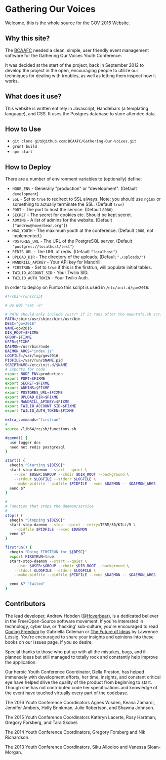 # Gathering Our Voices #

Welcome, this is the whole source for the GOV 2016 Website.

## Why this site? ##

The [BCAAFC](http://www.bcaafc.com/) needed a clean, simple, user friendly event management software for the Gathering Our Voices Youth Conference.

It was decided at the start of the project, back in September 2012 to develop the project in the open, encouraging people to utilize our techniques for dealing with troubles, as well as letting them inspect how it works.

## What does it use? ##

This website is written entirely in Javascript, Handlebars (a templating language), and CSS. It uses the Postgres database to store attendee data.

## How to Use ##

* `git clone git@github.com:BCAAFC/Gathering-Our-Voices.git`
* `grunt build`
* `npm start`

## How to Deploy ##

There are a number of environment variables to (optionally) define:

* `NODE_ENV` - Generally "production" or "development". (Default `development`)
* `SSL` - Set to `true` to redirect to SSL always. Note: you should use `nginx` or something to actually terminate the SSL. (Default `true`)
* `PORT` - The port to host the service. (Default `8080`)
* `SECRET` - The secret for cookies etc. Should be kept secret.
* `ADMINS` - A list of admins for the website. (Default `["andrew@hoverbear.org"]`)
* `MAX_YOUTH` - The maximum youth at the conference. (Default `2000`, not implemented.)
* `POSTGRES_URL` - The URL of the PostgreSQL server. (Default `"postgres://localhost/test"`)
* `REDIS_URL` - The URL of redis. (Default `"localhost"`)
* `UPLOAD_DIR` - The directory of the uploads. (Default `"./uploads/"`)
* `MANDRILL_APIKEY` - Your API key for Mandrill.
* `FIRSTRUN` - Set to `true` if this is the firstrun, will populate initial tables.
* `TWILIO_ACCOUNT_SID` - Your Twilio SID.
* `TWILIO_AUTH_TOKEN` - Your Twilio Auth.

In order to deploy on Funtoo this script is used in `/etc/init.d/gov2016`:

```bash
#!/sbin/runscript

# Do NOT "set -e"

# PATH should only include /usr/* if it runs after the mountnfs.sh script
PATH=/sbin:/usr/sbin:/bin:/usr/bin
DESC="gov2016"
NAME=gov2016
DIR_ROOT=$FIXME
GROUP=$FIXME
USER=$FIXME
DAEMON=/usr/bin/node
DAEMON_ARGS="index.js"
LOGFILE=/var/log/gov2016
PIDFILE=/var/run/$NAME.pid
SCRIPTNAME=/etc/init.d/$NAME
# Exports for node
export NODE_ENV=production
export PORT=$FIXME
export SECRET=$FIXME
export ADMINS=$FIXME
export POSTGRES_URL=$FIXME
export UPLOAD_DIR=$FIXME
export MANDRILL_APIKEY=$FIXME
export TWILIO_ACCOUNT_SID=$FIXME
export TWILIO_AUTH_TOKEN=$FIXME

extra_commands="firstrun"
#
source /lib64/rc/sh/functions.sh

depend() {
  use logger dns
  need net redis postgresql  
}

start() {
  ebegin "Starting ${DESC}"
  start-stop-daemon --start --quiet \
    --user $USER:$GROUP --chdir $DIR_ROOT --background \
    --stdout $LOGFILE --stderr $LOGFILE \
    --make-pidfile --pidfile $PIDFILE --exec $DAEMON -- $DAEMON_ARGS
  eend $?
}

#
# Function that stops the daemon/service
#
stop() {
  ebegin "Stopping ${DESC}"
  start-stop-daemon --stop --quiet --retry=TERM/30/KILL/5 \
    --pidfile $PIDFILE --exec $DAEMON
  eend $?
}

firstrun() {
  ebegin "Doing FIRSTRUN for ${DESC}"
  export FIRSTRUN=true
  start-stop-daemon --start --quiet \
    --user $USER:$GROUP --chdir $DIR_ROOT --background \
    --stdout $LOGFILE --stderr $LOGFILE \
    --make-pidfile --pidfile $PIDFILE --exec $DAEMON -- $DAEMON_ARGS

  eend $? "failed"
}
```

## Contributors ##

The lead developer, Andrew Hobden ([@Hoverbear](https://github.com/Hoverbear/)), is a dedicated believer in the Free/Open-Source software movement. If you're interested in technology, cyber law, or 'hacking' sub-culture, you're encouraged to read  [Coding Freedom](http://gabriellacoleman.org/Coleman-Coding-Freedom.pdf) by Gabriella Coleman or [The Future of Ideas](http://the-future-of-ideas.com/) by Lawrence Lessig. You're encouraged to share your insights and opinions into these books on our issues page, if you so desire.

Special thanks to those who put up with all the mistakes, bugs, and ill-planned ideas but still managed to totally rock and constantly help improve the application:

Our heroic Youth Conference Coordinator, Della Preston, has helped immensely with development efforts, her time, insights, and constant critical eye have helped drive the quality of the product from beginning to start. Though she has not contributed code her specifications and knowledge of the event have touched virtually every part of the codebase.

The 2016 Youth Conference Coordinators Agnes Wisden, Keana Zamardi, Jennifer Ambers, Holly Brinkman, Julie Robertson, and Shawna Johnson.

The 2015 Youth Conference Coordinators Kathryn Lacerte, Rosy Hartman, Gregory Forsberg, and Tara Skobel.

The 2014 Youth Conference Coordinators, Gregory Forsberg and Nik Richardson.

The 2013 Youth Conference Coordinators, Siku Allooloo and Vanessa Sloan-Morgan.
